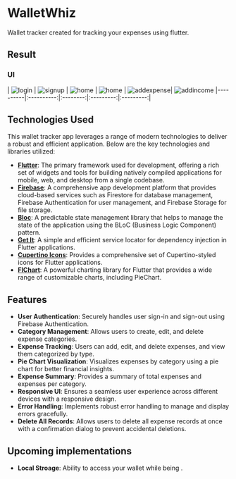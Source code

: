 # WalletWhiz

Wallet tracker created for tracking your expenses using flutter.

## Result

### UI
| ![login](assets/images/Screenshot_20240805_131355.png) | ![signup](assets/images/Screenshot_20240805_131408.png) | ![home](assets/images/Screenshot_20240804_225428.png) | ![home](assets/images/Screenshot_20240804_225455.png) | ![addexpense](assets/images/Screenshot_20240804_225512.png)| 
![addincome](assets/images/Screenshot_20240804_225530.png)
|----------|:----------:|:--------:|:---------:|:---------:|


## Technologies Used

This wallet tracker app leverages a range of modern technologies to deliver a robust and efficient application. Below are the key technologies and libraries utilized:

- **[Flutter](https://flutter.dev/)**: The primary framework used for development, offering a rich set of widgets and tools for building natively compiled applications for mobile, web, and desktop from a single codebase.
- **[Firebase](https://firebase.google.com/)**: A comprehensive app development platform that provides cloud-based services such as Firestore for database management, Firebase Authentication for user management, and Firebase Storage for file storage.
- **[Bloc](https://bloclibrary.dev/)**: A predictable state management library that helps to manage the state of the application using the BLoC (Business Logic Component) pattern.
- **[Get It](https://pub.dev/packages/get_it)**: A simple and efficient service locator for dependency injection in Flutter applications.
- **[Cupertino Icons](https://pub.dev/packages/cupertino_icons)**: Provides a comprehensive set of Cupertino-styled icons for Flutter applications.
- **[FlChart](https://pub.dev/packages/fl_chart)**: A powerful charting library for Flutter that provides a wide range of customizable charts, including PieChart.

## Features

- **User Authentication**: Securely handles user sign-in and sign-out using Firebase Authentication.
- **Category Management**: Allows users to create, edit, and delete expense categories.
- **Expense Tracking**: Users can add, edit, and delete expenses, and view them categorized by type.
- **Pie Chart Visualization**: Visualizes expenses by category using a pie chart for better financial insights.
- **Expense Summary**: Provides a summary of total expenses and expenses per category.
- **Responsive UI**: Ensures a seamless user experience across different devices with a responsive design.
- **Error Handling**: Implements robust error handling to manage and display errors gracefully.
- **Delete All Records**: Allows users to delete all expense records at once with a confirmation dialog to prevent accidental deletions.

## Upcoming implementations

- **Local Stroage**: Ability to access your wallet while being .



